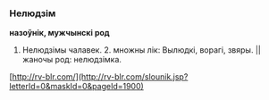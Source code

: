 ### Нелюдзім
**назоўнік, мужчынскі род**

1. Нелюдзімы чалавек. 2. множны лік: Вылюдкі, ворагі, звяры. || жаночы род: нелюдзімка.

<a rel="author">[http://rv-blr.com/](http://rv-blr.com/slounik.jsp?letterId=0&maskId=0&pageId=1900)</a>
